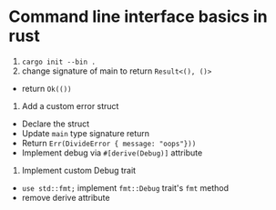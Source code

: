 # Command line interface basics in rust

1. `cargo init --bin .`
1. change signature of main to return `Result<(), ()>`
  * return `Ok(())`
1. Add a custom error struct
  * Declare the struct
  * Update `main` type signature return
  * Return `Err(DivideError { message: "oops"}))`
  * Implement debug via `#[derive(Debug)]` attribute
1. Implement custom Debug trait
  * `use std::fmt;`
  implement `fmt::Debug` trait's `fmt` method
  * remove derive attribute
